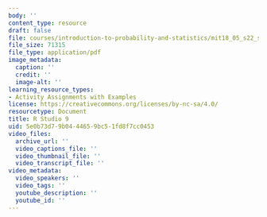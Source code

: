```yaml
---
body: ''
content_type: resource
draft: false
file: courses/introduction-to-probability-and-statistics/mit18_05_s22_studio9-instructions.pdf
file_size: 71315
file_type: application/pdf
image_metadata:
  caption: ''
  credit: ''
  image-alt: ''
learning_resource_types:
- Activity Assignments with Examples
license: https://creativecommons.org/licenses/by-nc-sa/4.0/
resourcetype: Document
title: R Studio 9
uid: 5e0b73d7-9b04-4465-9bc5-1fd8f7cc0453
video_files:
  archive_url: ''
  video_captions_file: ''
  video_thumbnail_file: ''
  video_transcript_file: ''
video_metadata:
  video_speakers: ''
  video_tags: ''
  youtube_description: ''
  youtube_id: ''
---
```

